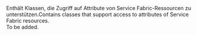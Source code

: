 <Namespace Name="System.Fabric.Description">
  <Docs>
    <summary><span data-ttu-id="11588-101">Enthält Klassen, die Zugriff auf Attribute von Service Fabric-Ressourcen zu unterstützen.</span><span class="sxs-lookup"><span data-stu-id="11588-101">Contains classes that support access to attributes of Service Fabric resources.</span></span></summary> 
    <remarks>To be added.</remarks>
  </Docs>
</Namespace>
